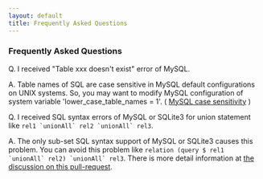```yaml
---
layout: default
title: Frequently Asked Questions
---
```


### Frequently Asked Questions

Q. I received "Table xxx doesn't exist" error of MySQL.

A. Table names of SQL are case sensitive in MySQL default configurations on UNIX systems.
So, you may want to modify MySQL configuration of system variable 'lower_case_table_names = 1'.
( [MySQL case sensitivity](https://dev.mysql.com/doc/refman/5.7/en/identifier-case-sensitivity.html) )

Q. I received SQL syntax errors of MySQL or SQLite3 for union statement like ```rel1 `unionAll` rel2 `unionAll` rel3```.

A. The only sub-set SQL syntax support of MySQL or SQLite3 causes this problem.
You can avoid this problem like ```relation (query $ rel1 `unionAll` rel2) `unionAll` rel3```.
There is more detail information at [the discussion on this pull-request](https://github.com/khibino/haskell-relational-record/pull/27).
